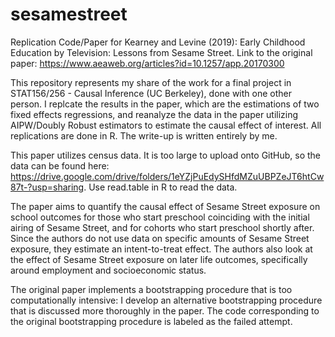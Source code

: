 # sesamestreet

Replication Code/Paper for Kearney and Levine (2019): Early Childhood Education by Television: Lessons from Sesame Street. Link to the original paper: https://www.aeaweb.org/articles?id=10.1257/app.20170300

This repository represents my share of the work for a final project in STAT156/256 - Causal Inference (UC Berkeley), done with one other person. I replcate the results in the paper, which are the estimations of two fixed effects regressions, and reanalyze the data in the paper utilizing AIPW/Doubly Robust estimators to estimate the causal effect of interest. All replications are done in R. The write-up is written entirely by me. 

This paper utilizes census data. It is too large to upload onto GitHub, so the data can be found here: https://drive.google.com/drive/folders/1eYZjPuEdySHfdMZuUBPZeJT6htCw87t-?usp=sharing. Use read.table in R to read the data. 

The paper aims to quantify the causal effect of Sesame Street exposure on school outcomes for those who start preschool coinciding with the initial airing of Sesame Street, and for cohorts who start preschool shortly after. Since the authors do not use data on specific amounts of Sesame Street exposure, they estimate an intent-to-treat effect. The authors also look at the effect of Sesame Street exposure on later life outcomes, specifically around employment and socioeconomic status.

The original paper implements a bootstrapping procedure that is too computationally intensive: I develop an alternative bootstrapping procedure that is discussed more thoroughly in the paper. The code corresponding to the original bootstrapping procedure is labeled as the failed attempt. 
